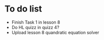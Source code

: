 # To do list
- Finish Task 1 in lesson 8
- Do HL quizz in quizz 4?
- Upload lesson 8 quandratic equation solver

